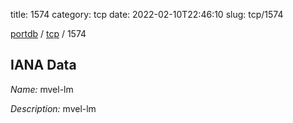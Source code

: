 title: 1574
category: tcp
date: 2022-02-10T22:46:10
slug: tcp/1574

[portdb](/) / [tcp](/category/tcp.html) / 1574


## IANA Data

_Name:_ mvel-lm

_Description:_ mvel-lm

